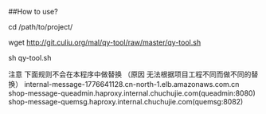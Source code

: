 ##How to use?

cd /path/to/project/

wget http://git.culiu.org/mal/qy-tool/raw/master/qy-tool.sh

sh qy-tool.sh

注意
    下面规则不会在本程序中做替换 （原因 无法根据项目工程不同而做不同的替换）
 internal-message-1776641128.cn-north-1.elb.amazonaws.com.cn    shop-message-queadmin.haproxy.internal.chuchujie.com(queadmin:8080) shop-message-quemsg.haproxy.internal.chuchujie.com(quemsg:8082)

